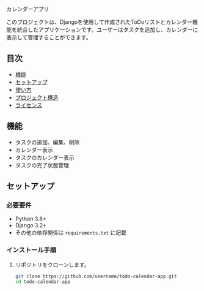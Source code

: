 
 カレンダーアプリ

このプロジェクトは、Djangoを使用して作成されたToDoリストとカレンダー機能を統合したアプリケーションです。ユーザーはタスクを追加し、カレンダーに表示して管理することができます。

## 目次

- [機能](#機能)
- [セットアップ](#セットアップ)
- [使い方](#使い方)
- [プロジェクト構造](#プロジェクト構造)
- [ライセンス](#ライセンス)

## 機能

- タスクの追加、編集、削除
- カレンダー表示
- タスクのカレンダー表示
- タスクの完了状態管理

## セットアップ

### 必要要件

- Python 3.8+
- Django 3.2+
- その他の依存関係は `requirements.txt` に記載

### インストール手順

1. リポジトリをクローンします。

   ```bash
   git clone https://github.com/username/todo-calendar-app.git
   cd todo-calendar-app

